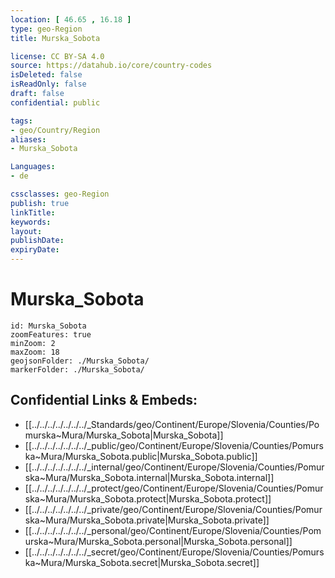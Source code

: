 ```yaml
---
location: [ 46.65 , 16.18 ] 
type: geo-Region
title: Murska_Sobota

license: CC BY-SA 4.0
source: https://datahub.io/core/country-codes
isDeleted: false
isReadOnly: false
draft: false
confidential: public

tags:
- geo/Country/Region
aliases:
- Murska_Sobota

Languages:
- de

cssclasses: geo-Region
publish: true
linkTitle: 
keywords: 
layout: 
publishDate: 
expiryDate: 
---
```


# Murska_Sobota

```leaflet
id: Murska_Sobota
zoomFeatures: true 
minZoom: 2 
maxZoom: 18
geojsonFolder: ./Murska_Sobota/
markerFolder: ./Murska_Sobota/
```


## Confidential Links & Embeds: 
- [[../../../../../../../_Standards/geo/Continent/Europe/Slovenia/Counties/Pomurska~Mura/Murska_Sobota|Murska_Sobota]] 
- [[../../../../../../../_public/geo/Continent/Europe/Slovenia/Counties/Pomurska~Mura/Murska_Sobota.public|Murska_Sobota.public]] 
- [[../../../../../../../_internal/geo/Continent/Europe/Slovenia/Counties/Pomurska~Mura/Murska_Sobota.internal|Murska_Sobota.internal]] 
- [[../../../../../../../_protect/geo/Continent/Europe/Slovenia/Counties/Pomurska~Mura/Murska_Sobota.protect|Murska_Sobota.protect]] 
- [[../../../../../../../_private/geo/Continent/Europe/Slovenia/Counties/Pomurska~Mura/Murska_Sobota.private|Murska_Sobota.private]] 
- [[../../../../../../../_personal/geo/Continent/Europe/Slovenia/Counties/Pomurska~Mura/Murska_Sobota.personal|Murska_Sobota.personal]] 
- [[../../../../../../../_secret/geo/Continent/Europe/Slovenia/Counties/Pomurska~Mura/Murska_Sobota.secret|Murska_Sobota.secret]] 

